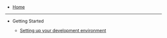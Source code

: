 - [Home](/)

<hr />

- Getting Started

    - [Setting up your development environment](/getting-started/setting-up-your-environment.md)